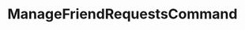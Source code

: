 #  ManageFriendRequestsCommand

<api-schema openapi-path="../../specifications/shapeUpSwagger2.json" name="ManageFriendRequestsCommand"/>
